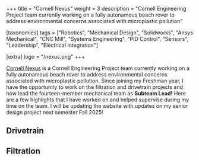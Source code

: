 +++
title = "Cornell Nexus"
weight = 3
description = "Cornell Engineering Project team currently working on a fully autonamous beach rover to address environmental concerns associated with microplastic pollution"

[taxonomies]
tags = ["Robotics", "Mechanical Design", "Solidworks", "Ansys Mechanical", "CNC Mill", "Systems Engineering", "PID Control", "Sensors", "Leadership", "Electrical Integration"]

[extra]
logo = "/nexus.png"
+++


[Cornell Nexus](https://www.cornellnexus.com/) is a Cornell Engineering Project team currently working on a fully autonamous beach rover to address environmental concerns associated with microplastic pollution. Since joining my Freshman year, I have the opportunity to work on the filtration and drivetrain projects and now lead the fourteen-member mechanical team as **Subteam Lead!** Here are a few highlights that I have worked on and helped supervise during my time on the team. I will be updating the website with updates on my senior design project next semester Fall 2025!

## Drivetrain

## Filtration




